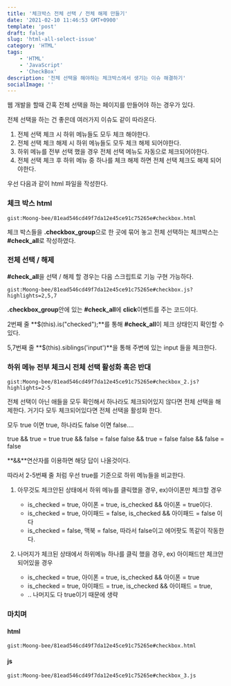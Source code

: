 ```yaml
---
title: '체크박스 전체 선택 / 전체 해제 만들기'
date: '2021-02-10 11:46:53 GMT+0900'
template: 'post'
draft: false
slug: 'html-all-select-issue'
category: 'HTML'
tags:
    - 'HTML'
    - 'JavaScript'
    - 'CheckBox'
description: '전체 선택을 해야하는 체크박스에서 생기는 이슈 해결하기'
socialImage: ''
---
```


웹 개발을 할때 간혹 전체 선택을 하는 페이지를 만들어야 하는 경우가 있다.

전체 선택을 하는 건 좋은데 여러가지 이슈도 같이 따라온다.

1. 전체 선택 체크 시 하위 메뉴들도 모두 체크 해야한다.
2. 전체 선택 체크 해제 시 하위 메뉴들도 모두 체크 해제 되어야한다.
3. 하위 메뉴를 전부 선택 했을 경우 전체 선택 메뉴도 자동으로 체크되어야한다.
4. 전체 선택 체크 후 하위 메뉴 중 하나를 체크 해제 하면 전체 선택 체크도 해제 되어야한다.

우선 다음과 같이 html 파일을 작성한다.

### 체크 박스 html

`gist:Moong-bee/81ead546cd49f7da12e45ce91c75265e#checkbox.html`

체크 박스들을 **\.checkbox_group**으로 한 곳에 묶어 놓고 전체 선택하는 체크박스는 **\#check_all**로 작성하였다.

### 전체 선택 / 해제

**\#check_all**을 선택 / 해제 할 경우는 다음 스크립트로 기능 구현 가능하다.

`gist:Moong-bee/81ead546cd49f7da12e45ce91c75265e#checkbox.js?highlights=2,5,7`

**\.checkbox_group**안에 있는 **\#check_all**에 **click**이벤트를 주는 코드이다.

2번째 줄 **$(this)\.is("checked");**를 통해 **\#check_all**이 체크 상태인지 확인할 수 있다.

5,7번째 줄 **$(this).siblings('input')**을 통해 주변에 있는 input 들을 체크한다.

### 하위 메뉴 전부 체크시 전체 선택 활성화 혹은 반대

`gist:Moong-bee/81ead546cd49f7da12e45ce91c75265e#checkbox_2.js?highlights=2-5`

전체 선택이 아닌 애들을 모두 확인해서 하나라도 체크되어있지 않다면 전체 선택을 해제한다. 거기다 모두 체크되어있다면 전체 선택을 활성화 한다.

모두 true 이면 true, 하나라도 false 이면 false....

true && true = true
true && false = false
false && true = false
false && false = false

**&&**연산자를 이용하면 해당 답이 나올것이다.

따라서 2-5번째 줄 처럼 우선 true를 기준으로 하위 메뉴들을 비교한다.

1. 아무것도 체크안된 상태에서 하위 메뉴를 클릭했을 경우, ex)아이폰만 체크할 경우

    - is_checked = true, 아이폰 = true, is_checked && 아이폰 = true이다.
    - is_checked = true, 아이패드 = false, is_checked && 아이패드 = false 이다
    - is_checked = false, 맥북 = false, 따라서 false이고 에어팟도 똑같이 작동한다.

2. 나머지가 체크된 상태에서 하위메뉴 하나를 클릭 했을 경우, ex) 아이패드만 체크안되어있을 경우
    - is_checked = true, 아이폰 = true, is_checked && 아이폰 = true
    - is_checked = true, 아이패드 = true, is_checked && 아이패드 = true,
    - .. 나머지도 다 true이기 때문에 생략

### 마치며

#### html

`gist:Moong-bee/81ead546cd49f7da12e45ce91c75265e#checkbox.html`

#### js

`gist:Moong-bee/81ead546cd49f7da12e45ce91c75265e#checkbox_3.js`
